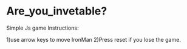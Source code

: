 # Are_you_invetable?

Simple Js game 
Instructions:

1)use arrow keys to move IronMan
2)Press reset if you lose the game.
